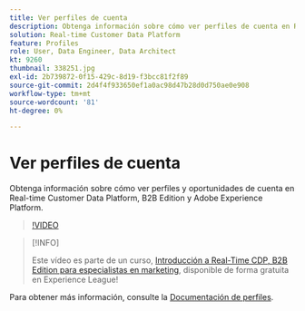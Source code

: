 ```yaml
---
title: Ver perfiles de cuenta
description: Obtenga información sobre cómo ver perfiles de cuenta en Real-Time CDP B2B Edition.
solution: Real-time Customer Data Platform
feature: Profiles
role: User, Data Engineer, Data Architect
kt: 9260
thumbnail: 338251.jpg
exl-id: 2b739872-0f15-429c-8d19-f3bcc81f2f89
source-git-commit: 2d4f4f933650ef1a0ac98d47b28d0d750ae0e908
workflow-type: tm+mt
source-wordcount: '81'
ht-degree: 0%

---
```


# Ver perfiles de cuenta

Obtenga información sobre cómo ver perfiles y oportunidades de cuenta en Real-time Customer Data Platform, B2B Edition y Adobe Experience Platform.

>[!VIDEO](https://video.tv.adobe.com/v/338251?quality=12&learn=on)

>[!INFO]
>
> Este vídeo es parte de un curso, [Introducción a Real-Time CDP, B2B Edition para especialistas en marketing](https://experienceleague.adobe.com/?recommended=ExperiencePlatform-U-1-2021.rtcdp.b2b), disponible de forma gratuita en Experience League!

Para obtener más información, consulte la [Documentación de perfiles](https://experienceleague.adobe.com/docs/experience-platform/rtcdp/profile/profile-browse.html).
